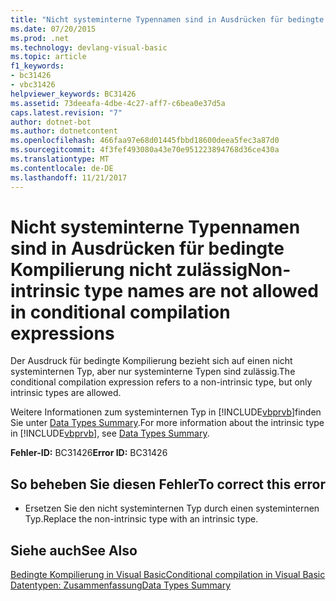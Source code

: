 ```yaml
---
title: "Nicht systeminterne Typennamen sind in Ausdrücken für bedingte Kompilierung nicht zulässig"
ms.date: 07/20/2015
ms.prod: .net
ms.technology: devlang-visual-basic
ms.topic: article
f1_keywords:
- bc31426
- vbc31426
helpviewer_keywords: BC31426
ms.assetid: 73deeafa-4dbe-4c27-aff7-c6bea0e37d5a
caps.latest.revision: "7"
author: dotnet-bot
ms.author: dotnetcontent
ms.openlocfilehash: 466faa97e68d01445fbbd18600deea5fec3a87d0
ms.sourcegitcommit: 4f3fef493080a43e70e951223894768d36ce430a
ms.translationtype: MT
ms.contentlocale: de-DE
ms.lasthandoff: 11/21/2017
---
```

# <a name="non-intrinsic-type-names-are-not-allowed-in-conditional-compilation-expressions"></a><span data-ttu-id="ebf2c-102">Nicht systeminterne Typennamen sind in Ausdrücken für bedingte Kompilierung nicht zulässig</span><span class="sxs-lookup"><span data-stu-id="ebf2c-102">Non-intrinsic type names are not allowed in conditional compilation expressions</span></span>
<span data-ttu-id="ebf2c-103">Der Ausdruck für bedingte Kompilierung bezieht sich auf einen nicht systeminternen Typ, aber nur systeminterne Typen sind zulässig.</span><span class="sxs-lookup"><span data-stu-id="ebf2c-103">The conditional compilation expression refers to a non-intrinsic type, but only intrinsic types are allowed.</span></span>  
  
 <span data-ttu-id="ebf2c-104">Weitere Informationen zum systeminternen Typ in [!INCLUDE[vbprvb](~/includes/vbprvb-md.md)]finden Sie unter [Data Types Summary](../../visual-basic/language-reference/keywords/data-types-summary.md).</span><span class="sxs-lookup"><span data-stu-id="ebf2c-104">For more information about the intrinsic type in [!INCLUDE[vbprvb](~/includes/vbprvb-md.md)], see [Data Types Summary](../../visual-basic/language-reference/keywords/data-types-summary.md).</span></span>  
  
 <span data-ttu-id="ebf2c-105">**Fehler-ID:** BC31426</span><span class="sxs-lookup"><span data-stu-id="ebf2c-105">**Error ID:** BC31426</span></span>  
  
## <a name="to-correct-this-error"></a><span data-ttu-id="ebf2c-106">So beheben Sie diesen Fehler</span><span class="sxs-lookup"><span data-stu-id="ebf2c-106">To correct this error</span></span>  
  
-   <span data-ttu-id="ebf2c-107">Ersetzen Sie den nicht systeminternen Typ durch einen systeminternen Typ.</span><span class="sxs-lookup"><span data-stu-id="ebf2c-107">Replace the non-intrinsic type with an intrinsic type.</span></span>  
  
## <a name="see-also"></a><span data-ttu-id="ebf2c-108">Siehe auch</span><span class="sxs-lookup"><span data-stu-id="ebf2c-108">See Also</span></span>  
 [<span data-ttu-id="ebf2c-109">Bedingte Kompilierung in Visual Basic</span><span class="sxs-lookup"><span data-stu-id="ebf2c-109">Conditional compilation in Visual Basic</span></span>](~/docs/visual-basic/programming-guide/program-structure/conditional-compilation.md)  
 [<span data-ttu-id="ebf2c-110">Datentypen: Zusammenfassung</span><span class="sxs-lookup"><span data-stu-id="ebf2c-110">Data Types Summary</span></span>](../../visual-basic/language-reference/keywords/data-types-summary.md)

